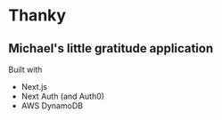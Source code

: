 
# Thanky

## Michael's little gratitude application

Built with
* Next.js
* Next Auth (and Auth0)
* AWS DynamoDB

